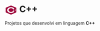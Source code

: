 # <img align="center" alt="Andressa-Cpp" height="30" width="40" src="https://raw.githubusercontent.com/devicons/devicon/master/icons/cplusplus/cplusplus-plain.svg">  C++

<p align="left"> 
  Projetos que desenvolvi em linguagem <strong>C++</strong>
</p>
